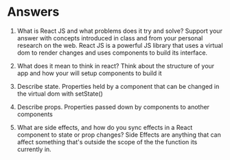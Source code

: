 # Answers

1. What is React JS and what problems does it try and solve? Support your answer with concepts introduced in class and from your personal research on the web.
   React JS is a powerful JS library that uses a virtual dom to render changes and uses components to build its interface.

1. What does it mean to think in react?
   Think about the structure of your app and how your will setup components to build it

1. Describe state.
   Properties held by a component that can be changed in the virtual dom with setState()

1. Describe props.
   Properties passed down by components to another components

1. What are side effects, and how do you sync effects in a React component to state or prop changes?
   Side Effects are anything that can affect something that's outside the scope of the the function its currently in.
